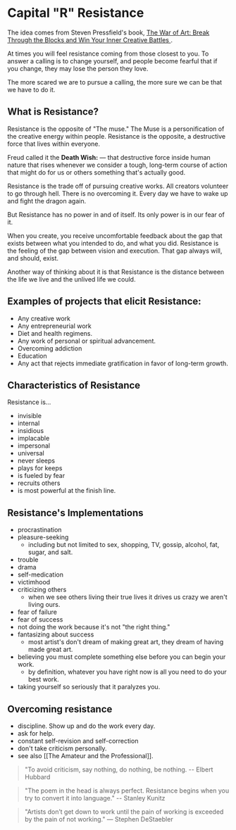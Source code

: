 # Capital "R" Resistance

The idea comes from Steven Pressfield's book, [The War of Art: Break Through the Blocks and Win Your Inner Creative Battles ](https://www.amazon.com/War-Art-Through-Creative-Battles/dp/0446691437).

At times you will feel resistance coming from those closest to you. To answer a calling is to change yourself, and people become fearful that if you change, they may lose the person they love. 

The more scared we are to pursue a calling, the more sure we can be that we have to do it.

## What is Resistance?

Resistance is the opposite of "The muse." The Muse is a personification of the creative energy within people. Resistance is the opposite, a destructive force that lives within everyone. 

Freud called it the **Death Wish:** — that destructive force inside human nature that rises whenever we consider a tough, long-term course of action that might do for us or others something that's actually good.

Resistance is the trade off of pursuing creative works. All creators volunteer to go through hell. There is no overcoming it. Every day we have to wake up and fight the dragon again.

But Resistance has no power in and of itself. Its only power is in our fear of it.

When you create, you receive uncomfortable feedback about the gap that exists between what you intended to do, and what you did. Resistance is the feeling of the gap between vision and execution. That gap always will, and should, exist.

Another way of thinking about it is that Resistance is the distance between the life we live and the unlived life we could. 

## Examples of projects that elicit Resistance: 
- Any creative work
- Any entrepreneurial work
- Diet and health regimens.
- Any work of personal or spiritual advancement.
- Overcoming addiction
- Education
- Any act that rejects immediate gratification in favor of long-term growth.

## Characteristics of Resistance
Resistance is...
- invisible
- internal
- insidious
- implacable
- impersonal
- universal
- never sleeps
- plays for keeps
- is fueled by fear
- recruits others
- is most powerful at the finish line. 

## Resistance's Implementations
- procrastination
- pleasure-seeking
  - including but not limited to sex, shopping, TV, gossip, alcohol, fat, sugar, and salt.
- trouble
- drama
- self-medication
- victimhood
- criticizing others
  - when we see others living their true lives it drives us crazy we aren't living ours.
- fear of failure
- fear of success
- not doing the work because it's not "the right thing."
- fantasizing about success
  - most artist's don't dream of making great art, they dream of having made great art.
- believing you must complete something else before you can begin your work.
  -  by definition, whatever you have right now is all you need to do your best work.
- taking yourself so seriously that it paralyzes you.

## Overcoming resistance
- discipline. Show up and do the work every day. 
- ask for help.
- constant self-revision and self-correction
- don't take criticism personally. 
- see also [[The Amateur and the Professional]].

> "To avoid criticism, say nothing, do nothing, be nothing. -- Elbert Hubbard

> "The poem in the head is always perfect. Resistance begins when you try to convert it into language." -- Stanley Kunitz

> "Artists don’t get down to work until the pain of working is exceeded by the pain of not working." — Stephen DeStaebler